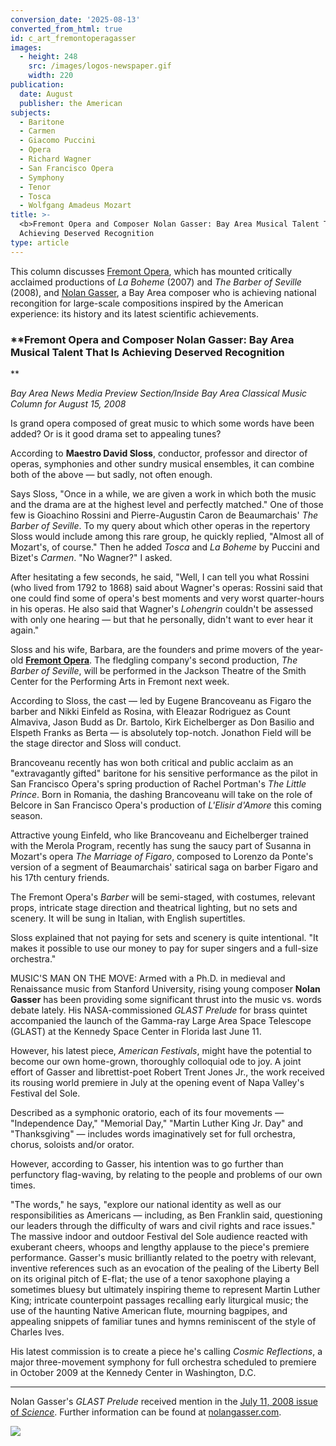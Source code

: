 ```yaml
---
conversion_date: '2025-08-13'
converted_from_html: true
id: c_art_fremontoperagasser
images:
  - height: 248
    src: /images/logos-newspaper.gif
    width: 220
publication:
  date: August
  publisher: the American
subjects:
  - Baritone
  - Carmen
  - Giacomo Puccini
  - Opera
  - Richard Wagner
  - San Francisco Opera
  - Symphony
  - Tenor
  - Tosca
  - Wolfgang Amadeus Mozart
title: >-
  <b>Fremont Opera and Composer Nolan Gasser: Bay Area Musical Talent That Is
  Achieving Deserved Recognition
type: article
---
```


This column discusses [Fremont Opera](http://www.fremontopera.org/), which has mounted critically acclaimed productions of *La Boheme* (2007) and *The Barber of Seville* (2008), and [Nolan Gasser](http://www.nolangasser.com), a Bay Area composer who is achieving national recongition for large-scale compositions inspired by the American experience: its history and its latest scientific achievements.

### **Fremont Opera and Composer Nolan Gasser: Bay Area Musical Talent That Is Achieving Deserved Recognition
**

*Bay Area News Media Preview Section/Inside Bay Area Classical Music Column for August 15, 2008*

Is grand opera composed of great music to which some words have been added? Or is it good drama set to appealing tunes?

According to **Maestro David Sloss**, conductor, professor and director of operas, symphonies and other sundry musical ensembles, it can combine both of the above — but sadly, not often enough.

Says Sloss, "Once in a while, we are given a work in which both the music and the drama are at the highest level and perfectly matched." One of those few is Gioachino Rossini and Pierre-Augustin Caron de Beaumarchais' *The Barber of Seville*. To my query about which other operas in the repertory Sloss would include among this rare group, he quickly replied, "Almost all of Mozart's, of course." Then he added *Tosca* and *La Boheme* by Puccini and Bizet's *Carmen*. "No Wagner?" I asked.

After hesitating a few seconds, he said, "Well, I can tell you what Rossini (who lived from 1792 to 1868) said about Wagner's operas: Rossini said that one could find some of opera's best moments and very worst quarter-hours in his operas. He also said that Wagner's *Lohengrin* couldn't be assessed with only one hearing — but that he personally, didn't want to ever hear it again."

Sloss and his wife, Barbara, are the founders and prime movers of the year-old [**Fremont Opera**](http://www.fremontopera.org/). The fledgling company's second production, *The Barber of Seville*, will be performed in the Jackson Theatre of the Smith Center for the Performing Arts in Fremont next week.

According to Sloss, the cast — led by Eugene Brancoveanu as Figaro the barber and Nikki Einfeld as Rosina, with Eleazar Rodriguez as Count Almaviva, Jason Budd as Dr. Bartolo, Kirk Eichelberger as Don Basilio and Elspeth Franks as Berta — is absolutely top-notch. Jonathon Field will be the stage director and Sloss will conduct.

Brancoveanu recently has won both critical and public acclaim as an "extravagantly gifted" baritone for his sensitive performance as the pilot in San Francisco Opera's spring production of Rachel Portman's *The Little Prince*. Born in Romania, the dashing Brancoveanu will take on the role of Belcore in San Francisco Opera's production of *L'Elisir d'Amore* this coming season.

Attractive young Einfeld, who like Brancoveanu and Eichelberger trained with the Merola Program, recently has sung the saucy part of Susanna in Mozart's opera *The Marriage of Figaro*, composed to Lorenzo da Ponte's version of a segment of Beaumarchais' satirical saga on barber Figaro and his 17th century friends.

The Fremont Opera's *Barber* will be semi-staged, with costumes, relevant props, intricate stage direction and theatrical lighting, but no sets and scenery. It will be sung in Italian, with English supertitles.

Sloss explained that not paying for sets and scenery is quite intentional. "It makes it possible to use our money to pay for super singers and a full-size orchestra."

MUSIC'S MAN ON THE MOVE: Armed with a Ph.D. in medieval and Renaissance music from Stanford University, rising young composer **Nolan Gasser** has been providing some significant thrust into the music vs. words debate lately. His NASA-commissioned *GLAST Prelude* for brass quintet accompanied the launch of the Gamma-ray Large Area Space Telescope (GLAST) at the Kennedy Space Center in Florida last June 11.

However, his latest piece, *American Festivals*, might have the potential to become our own home-grown, thoroughly colloquial ode to joy. A joint effort of Gasser and librettist-poet Robert Trent Jones Jr., the work received its rousing world premiere in July at the opening event of Napa Valley's Festival del Sole.

Described as a symphonic oratorio, each of its four movements — "Independence Day," "Memorial Day," "Martin Luther King Jr. Day" and "Thanksgiving" — includes words imaginatively set for full orchestra, chorus, soloists and/or orator.

However, according to Gasser, his intention was to go further than perfunctory flag-waving, by relating to the people and problems of our own times.

"The words," he says, "explore our national identity as well as our responsibilities as Americans — including, as Ben Franklin said, questioning our leaders through the difficulty of wars and civil rights and race issues." The massive indoor and outdoor Festival del Sole audience reacted with exuberant cheers, whoops and lengthy applause to the piece's premiere performance. Gasser's music brilliantly related to the poetry with relevant, inventive references such as an evocation of the pealing of the Liberty Bell on its original pitch of E-flat; the use of a tenor saxophone playing a sometimes bluesy but ultimately inspiring theme to represent Martin Luther King; intricate counterpoint passages recalling early liturgical music; the use of the haunting Native American flute, mourning bagpipes, and appealing snippets of familiar tunes and hymns reminiscent of the style of Charles Ives.

His latest commission is to create a piece he's calling *Cosmic Reflections*, a major three-movement symphony for full orchestra scheduled to premiere in October 2009 at the Kennedy Center in Washington, D.C.

***

Nolan Gasser's *GLAST Prelude* received mention in the [July 11, 2008 issue of *Science*](http://www.sciencemag.org/cgi/content/full/321/5886/183b). Further information can be found at [nolangasser.com](http://www.nolangasser.com/glastprelude.html).

![](/images/logos-newspaper.gif)

